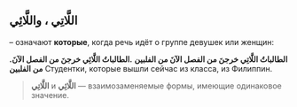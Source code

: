 ﻿**اللَّاتِي ، واللَّائِي**  
-
 – означают **которые**, когда речь идёт о группе девушек или женщин:
    
**.الطالباتُ اللَّاتِي خرجنَ من الفصل الآنَ من الفلبين**
**.الطالباتُ اللَّائِي خرجنَ من الفصل الآنَ من الفلبين**
 Студентки, которые вышли сейчас из класса, из Филиппин.
        

> **اللَّاتِي** и **اللَّائِي** — взаимозаменяемые формы, имеющие одинаковое значение.


